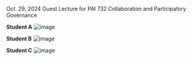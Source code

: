 Oct. 29, 2024 Guest Lecture for PAI 732 Collaboration and Participatory Governance

**Student A**
![image](https://github.com/user-attachments/assets/310964b7-85c4-4584-8ed7-c8c2811ddf30)


**Student B**
![image](https://github.com/user-attachments/assets/3d804950-e2dc-4a7c-8396-1e04a8536100)


**Student C**
![image](https://github.com/user-attachments/assets/a4e52da7-f5a2-43ab-8ecd-466e609639c1)
